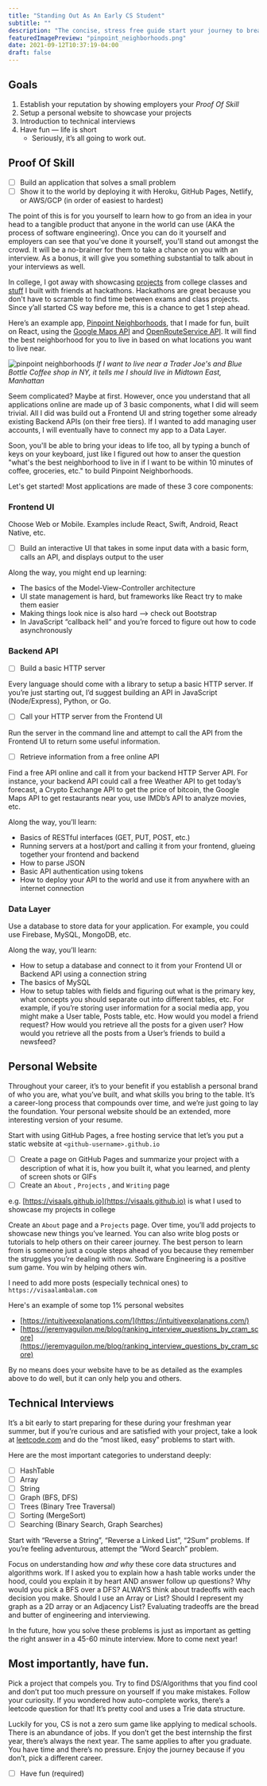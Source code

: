 ```yaml
---
title: "Standing Out As An Early CS Student"
subtitle: ""
description: "The concise, stress free guide start your journey to break into tech for 1st and 2nd year CS students."
featuredImagePreview: "pinpoint_neighborhoods.png"
date: 2021-09-12T10:37:19-04:00
draft: false
---
```


<!--more-->

## Goals

1. Establish your reputation by showing employers your *Proof Of Skill*
2. Setup a personal website to showcase your projects 
3. Introduction to technical interviews
4. Have fun — life is short
    - Seriously, it’s all going to work out.

## Proof Of Skill
- [ ]  Build an application that solves a small problem
- [ ]  Show it to the world by deploying it with Heroku, GitHub Pages, Netlify, or AWS/GCP (in order of easiest to hardest)

The point of this is for you yourself to learn how to go from an idea in your head to a tangible product that anyone in the world can use (AKA the process of software engineering). Once you can do it yourself and employers can see that you've done it yourself, you'll stand out amongst the crowd. It will be a no-brainer for them to take a chance on you with an interview. As a bonus, it will give you something substantial to talk about in your interviews as well. 

In college, I got away with showcasing [projects](https://github.com/visaals/Portfolio) from college classes and [stuff](https://github.com/cameronjump/puzzlr) I built with friends at hackathons. Hackathons are great because you don't have to scramble to find time between exams and class projects. Since y’all started CS way before me, this is a chance to get 1 step ahead. 

Here’s an example app, [Pinpoint Neighborhoods](http://pure-wave-86480.herokuapp.com/), that I made for fun, built on React, using the [Google Maps API](https://developers.google.com/maps) and [OpenRouteService API](https://openrouteservice.org/dev/#/api-docs). It will find the best neighborhood for you to live in based on what locations you want to live near. 


![pinpoint neighborhoods](pinpoint_neighborhoods_2.png)
*If I want to live near a Trader Joe's and Blue Bottle Coffee shop in NY, it tells me I should live in Midtown East, Manhattan*


Seem complicated? Maybe at first. However, once you understand that all applications online are made up of 3 basic components, what I did will seem trivial. All I did was build out a Frontend UI and string together some already existing Backend APIs (on their free tiers). If I wanted to add managing user accounts, I will eventually have to connect my app to a Data Layer.

Soon, you'll be able to bring your ideas to life too, all by typing a bunch of keys on your keyboard, just like I figured out how to anser the question "what's the best neighborhood to live in if I want to be within 10 minutes of coffee, groceries, etc." to build Pinpoint Neighborhoods.

Let's get started! Most applications are made of these 3 core components:

### Frontend UI

Choose Web or Mobile. Examples include React, Swift, Android, React Native, etc. 

- [ ]  Build an interactive UI that takes in some input data with a basic form, calls an API, and displays output to the user

Along the way, you might end up learning:

- The basics of the Model-View-Controller architecture
- UI state management is hard, but frameworks like React try to make them easier
- Making things look nice is also hard —> check out Bootstrap
- In JavaScript “callback hell” and you’re forced to figure out how to code asynchronously

### Backend API

- [ ]  Build a basic HTTP server

Every language should come with a library to setup a basic HTTP server. If you’re just starting out, I’d suggest building an API in JavaScript (Node/Express), Python, or Go.

- [ ]  Call your HTTP server from the Frontend UI

Run the server in the command line and attempt to call the API from the Frontend UI to return some useful information.

- [ ]  Retrieve information from a free online API

Find a free API online and call it from your backend HTTP Server API. For instance, your backend API could call a free Weather API to get today’s forecast, a Crypto Exchange API to get the price of bitcoin, the Google Maps API to get restaurants near you, use IMDb’s API to analyze movies, etc. 

Along the way, you’ll learn:

- Basics of RESTful interfaces (GET, PUT, POST, etc.)
- Running servers at a host/port and calling it from your frontend, glueing together your frontend and backend
- How to parse JSON
- Basic API authentication using tokens
- How to deploy your API to the world and use it from anywhere with an internet connection

### Data Layer

Use a database to store data for your application. For example, you could use Firebase, MySQL, MongoDB, etc. 

Along the way, you’ll learn:

- How to setup a database and connect to it from your Frontend UI or Backend API using a connection string
- The basics of MySQL
- How to setup tables with fields and figuring out what is the primary key, what concepts you should separate out into different tables, etc. For example, if you’re storing user information for a social media app, you might make a User table, Posts table, etc. How would you model a friend request? How would you retrieve all the posts for a given user? How would you retrieve all the posts from a User’s friends to build a newsfeed?

## Personal Website

Throughout your career, it’s to your benefit if you establish a personal brand of who you are, what you’ve built, and what skills you bring to the table. It’s a career-long process that compounds over time, and we’re just going to lay the foundation. Your personal website should be an extended, more interesting version of your resume. 

Start with using GitHub Pages, a free hosting service that let’s you put a static website at `<github-username>.github.io`

- [ ]  Create a page on GitHub Pages and summarize your project with a description of what it is, how you built it, what you learned, and plenty of screen shots or GIFs
- [ ]  Create an `About` , `Projects` , and `Writing` page

e.g. [https://visaals.github.io](https://visaals.github.io) is what I used to showcase my projects in college

Create an `About` page and a `Projects` page. Over time, you’ll add projects to showcase new things you’ve learned. You can also write blog posts or tutorials to help others on their career journey. The best person to learn from is someone just a couple steps ahead of you because they remember the struggles you’re dealing with now.  Software Engineering is a positive sum game. You win by helping others win. 

I need to add more posts (especially technical ones) to `https://visaalambalam.com`

Here's an example of some top 1% personal websites

- [https://intuitiveexplanations.com/](https://intuitiveexplanations.com/)
- [https://jeremyaguilon.me/blog/ranking_interview_questions_by_cram_score](https://jeremyaguilon.me/blog/ranking_interview_questions_by_cram_score)

By no means does your website have to be as detailed as the examples above to do well, but it can only help you and others.

## Technical Interviews

It’s a bit early to start preparing for these during your freshman year summer, but if you’re curious and are satisfied with your project, take a look at [leetcode.com](http://leetcode.com) and do the “most liked, easy” problems to start with.

Here are the most important categories to understand deeply: 

- [ ]  HashTable
- [ ]  Array
- [ ]  String
- [ ]  Graph (BFS, DFS)
- [ ]  Trees (Binary Tree Traversal)
- [ ]  Sorting (MergeSort)
- [ ]  Searching (Binary Search, Graph Searches)

Start with “Reverse a String”, “Reverse a Linked List”, “2Sum”  problems. If you’re feeling adventurous, attempt the “Word Search” problem.

Focus on understanding how *and why* these core data structures and algorithms work. If I asked you to explain how a hash table works under the hood, could you explain it by heart AND answer follow up questions? Why would you pick a BFS over a DFS? ALWAYS think about tradeoffs with each decision you make. Should I use an Array or List? Should I represent my graph as a 2D array or an Adjacency List? Evaluating tradeoffs are the bread and butter of engineering and interviewing. 

In the future, how you solve these problems is just as important as getting the right answer in a 45-60 minute interview. More to come next year!

## Most importantly, have fun.

Pick a project that compels you. Try to find DS/Algorithms that you find cool and don’t put too much pressure on yourself if you make mistakes. Follow your curiosity. If you wondered how auto-complete works, there’s a leetcode question for that! It’s pretty cool and uses a Trie data structure. 

Luckily for you, CS is not a zero sum game like applying to medical schools. There is an abundance of jobs. If you don’t get the best internship the first year, there’s always the next year. The same applies to after you graduate. You have time and there’s no pressure. Enjoy the journey because if you don’t, pick a different career. 

- [ ]  Have fun (required)


<br>
<br>
<center>
<script async data-uid="db5b4853f6" src="https://visaalambalam.ck.page/db5b4853f6/index.js"></script>
</center>
<br>

<meta name="twitter:card" content="summary_large_image">
<meta name="twitter:site" content="@visaals">
<meta name="twitter:creator" content="@visaals">
<meta name="twitter:title" content="The Easy Way To Stand Out As An Early CS Student">
<meta name="twitter:description" content="The concise, stress free guide start your journey to break into tech for 1st and 2nd year CS students.">
<meta name="twitter:image" content="http://visaalambalam.com/pinpoint_neighborhoods.png">

